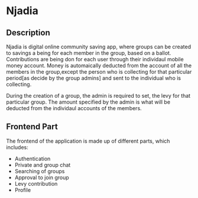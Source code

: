 # Njadia

## Description 
Njadia is digital online community saving app, where groups can be created to savings a being for each member in the group, based on a ballot. Contributions are being don for each user through their individaul mobile money account. Money is automaically deducted from the account of all the members in the group,except the person who is collecting for that particular period[as decide by the group admins] and sent to the individual who is collecting.

During the creation of a group, the admin is required to set, the levy for that particular group. The amount specified by the admin is what will be deducted from the individaul accounts of the members.


## Frontend Part
The frontend of the application is made up of different parts, which includes:

- Authentication
- Private and group chat
- Searching of groups
- Approval to join group
- Levy contribution
- Profile
